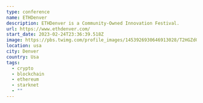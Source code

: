```yaml
---
type: conference
name: ETHDenver
description: ETHDenver is a Community-Owned Innovation Festival.
url: https://www.ethdenver.com/
start_date: 2023-02-24T23:36:39.518Z
image: https://pbs.twimg.com/profile_images/1453926930646913028/T2HGZdG6_400x400.jpg
location: usa
city: Denver
country: Usa
tags:
  - crypto
  - blockchain
  - ethereum
  - starknet
  - ""
---
```

